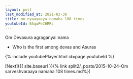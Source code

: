 ```yaml
---
layout: post
last_modified_at: 2021-03-30
title: om nyaayaaya namaha 108 times
youtubeId: EAqwPe26RRs
---
```

 
 
Om Devasura agraganyai nama 
 
 -  Who is the first among devas and Asuras 
 
  
 
  
 
 
 
 
 
 


{% include youtubePlayer.html id=page.youtubeId %}
 
[Next]({{ site.baseurl }}{% link  split2/_posts/2015-10-24-Om sarveshvaraaya namaha 108 times.md%})
 
